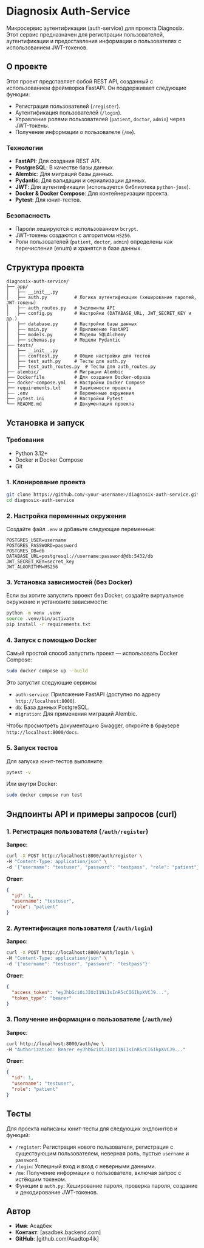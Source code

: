 # Diagnosix Auth-Service

Микросервис аутентификации (auth-service) для проекта Diagnosix. Этот сервис предназначен для регистрации пользователей, аутентификации и предоставления информации о пользователях с использованием JWT-токенов.

## О проекте

Этот проект представляет собой REST API, созданный с использованием фреймворка FastAPI. Он поддерживает следующие функции:

- Регистрация пользователей (`/register`).
- Аутентификация пользователей (`/login`).
- Управление ролями пользователей (`patient`, `doctor`, `admin`) через JWT-токены.
- Получение информации о пользователе (`/me`).

### Технологии

- **FastAPI**: Для создания REST API.
- **PostgreSQL**: В качестве базы данных.
- **Alembic**: Для миграций базы данных.
- **Pydantic**: Для валидации и сериализации данных.
- **JWT**: Для аутентификации (используется библиотека `python-jose`).
- **Docker & Docker Compose**: Для контейнеризации проекта.
- **Pytest**: Для юнит-тестов.

### Безопасность

- Пароли хешируются с использованием `bcrypt`.
- JWT-токены создаются с алгоритмом `HS256`.
- Роли пользователей (`patient`, `doctor`, `admin`) определены как перечисления (enum) и хранятся в базе данных.

## Структура проекта

```
diagnosix-auth-service/
├── app/
│   ├── __init__.py
│   ├── auth.py          # Логика аутентификации (хеширование паролей, JWT-токены)
│   ├── auth_routes.py   # Эндпоинты API
│   ├── config.py        # Настройки (DATABASE_URL, JWT_SECRET_KEY и др.)
│   ├── database.py      # Настройки базы данных
│   ├── main.py          # Приложение FastAPI
│   ├── models.py        # Модели SQLAlchemy
│   ├── schemas.py       # Модели Pydantic
├── tests/
│   ├── __init__.py
│   ├── conftest.py      # Общие настройки для тестов
│   ├── test_auth.py     # Тесты для auth.py
│   ├── test_auth_routes.py  # Тесты для auth_routes.py
├── alembic/             # Миграции Alembic
├── Dockerfile           # Для создания Docker-образа
├── docker-compose.yml   # Настройки Docker Compose
├── requirements.txt     # Зависимости проекта
├── .env                 # Переменные окружения
├── pytest.ini           # Настройки Pytest
└── README.md            # Документация проекта
```

## Установка и запуск

### Требования

- Python 3.12+
- Docker и Docker Compose
- Git

### 1. Клонирование проекта

```bash
git clone https://github.com/<your-username>/diagnosix-auth-service.git
cd diagnosix-auth-service
```

### 2. Настройка переменных окружения

Создайте файл `.env` и добавьте следующие переменные:

```env
POSTGRES_USER=username
POSTGRES_PASSWORD=password
POSTGRES_DB=db
DATABASE_URL=postgresql://username:password@db:5432/db
JWT_SECRET_KEY=secret_key
JWT_ALGORITHM=HS256
```

### 3. Установка зависимостей (без Docker)

Если вы хотите запустить проект без Docker, создайте виртуальное окружение и установите зависимости:

```bash
python -m venv .venv
source .venv/bin/activate
pip install -r requirements.txt
```

### 4. Запуск с помощью Docker

Самый простой способ запустить проект — использовать Docker Compose:

```bash
sudo docker compose up --build
```

Это запустит следующие сервисы:
- `auth-service`: Приложение FastAPI (доступно по адресу `http://localhost:8000`).
- `db`: База данных PostgreSQL.
- `migration`: Для применения миграций Alembic.

Чтобы просмотреть документацию Swagger, откройте в браузере `http://localhost:8000/docs`.

### 5. Запуск тестов

Для запуска юнит-тестов выполните:

```bash
pytest -v
```

Или внутри Docker:

```bash
sudo docker compose run test
```

## Эндпоинты API и примеры запросов (curl)

### 1. Регистрация пользователя (`/auth/register`)

**Запрос**:
```bash
curl -X POST http://localhost:8000/auth/register \
-H "Content-Type: application/json" \
-d '{"username": "testuser", "password": "testpass", "role": "patient"}'
```

**Ответ**:
```json
{
  "id": 1,
  "username": "testuser",
  "role": "patient"
}
```

### 2. Аутентификация пользователя (`/auth/login`)

**Запрос**:
```bash
curl -X POST http://localhost:8000/auth/login \
-H "Content-Type: application/json" \
-d '{"username": "testuser", "password": "testpass"}'
```

**Ответ**:
```json
{
  "access_token": "eyJhbGciOiJIUzI1NiIsInR5cCI6IkpXVCJ9...",
  "token_type": "bearer"
}
```

### 3. Получение информации о пользователе (`/auth/me`)

**Запрос**:
```bash
curl http://localhost:8000/auth/me \
-H "Authorization: Bearer eyJhbGciOiJIUzI1NiIsInR5cCI6IkpXVCJ9..."
```

**Ответ**:
```json
{
  "id": 1,
  "username": "testuser",
  "role": "patient"
}
```

## Тесты

Для проекта написаны юнит-тесты для следующих эндпоинтов и функций:
- `/register`: Регистрация нового пользователя, регистрация с существующим пользователем, неверная роль, пустые `username` и `password`.
- `/login`: Успешный вход и вход с неверными данными.
- `/me`: Получение информации о пользователе, включая запрос с истёкшим токеном.
- Функции в `auth.py`: Хеширование пароля, проверка пароля, создание и декодирование JWT-токенов.


## Автор

- **Имя**: Асадбек
- **Контакт**: [asadbek.backend.com]
- **GitHub**: [github.com/Asadtop4ik] 
```
